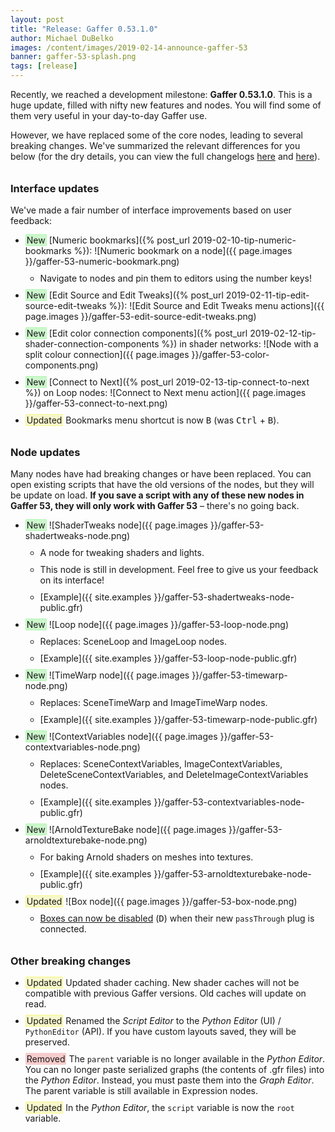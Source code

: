 ```yaml
---
layout: post
title: "Release: Gaffer 0.53.1.0"
author: Michael DuBelko
images: /content/images/2019-02-14-announce-gaffer-53
banner: gaffer-53-splash.png
tags: [release]
---
```


Recently, we reached a development milestone: **Gaffer 0.53.1.0**. This is a huge update, filled with nifty new features and nodes. You will find some of them very useful in your day-to-day Gaffer use.

<style type="text/css">
    span.changelog {
        border: 1px solid;
        padding: 0 1px; 
        border-radius: 2px;
    }
    span.changelog-new {
        background-color: #ccf7cc;
        border-color: #b4f7b4;
    }
    span.changelog-updated {
        background-color: #f7f7cc;
        border-color: #f7f784;
    }
    span.changelog-removed {
        background-color: #f7cccc;
        border-color: #f7cccc;
    }
    span.changelog-deleted {
        border: none;
        border-bottom: 1px dotted red;
    }
    li {
        margin-bottom: 10px;
    }
    li > ul li:first-child {
        margin-top: 10px;
    }
    h3 {
        margin-top: 2em;
    }
</style>

However, we have replaced some of the core nodes, leading to several breaking changes. We've summarized the relevant differences for you below (for the dry details, you can view the full changelogs [here](https://github.com/GafferHQ/gaffer/releases/tag/0.53.0.0) and [here](https://github.com/GafferHQ/gaffer/releases/tag/0.53.1.0)).

<!-- Interface Updates -->

### Interface updates ###
We've made a fair number of interface improvements based on user feedback:

- <span class="changelog changelog-new">New</span> [Numeric bookmarks]({% post_url 2019-02-10-tip-numeric-bookmarks %}): ![Numeric bookmark on a node]({{ page.images }}/gaffer-53-numeric-bookmark.png)
    - Navigate to nodes and pin them to editors using the number keys!
- <span class="changelog changelog-new">New</span> [Edit Source and Edit Tweaks]({% post_url 2019-02-11-tip-edit-source-edit-tweaks %}): ![Edit Source and Edit Tweaks menu actions]({{ page.images }}/gaffer-53-edit-source-edit-tweaks.png)
- <span class="changelog changelog-new">New</span> [Edit color connection components]({% post_url 2019-02-12-tip-shader-connection-components %}) in shader networks: ![Node with a split colour connection]({{ page.images }}/gaffer-53-color-components.png)
- <span class="changelog changelog-new">New</span> [Connect to Next]({% post_url 2019-02-13-tip-connect-to-next %}) on Loop nodes: ![Connect to Next menu action]({{ page.images }}/gaffer-53-connect-to-next.png)
- <span class="changelog changelog-updated">Updated</span> Bookmarks menu shortcut is now <kbd>B</kbd> (was <kbd>Ctrl</kbd> + <kbd>B</kbd>).

<!-- Node Updates -->

### Node updates ###
Many nodes have had breaking changes or have been replaced. You can open existing scripts that have the old versions of the nodes, but they will be update on load. **If you save a script with any of these new nodes in Gaffer 53, they will only work with Gaffer 53** &ndash; there's no going back.

- <span class="changelog changelog-new">New</span> ![ShaderTweaks node]({{ page.images }}/gaffer-53-shadertweaks-node.png)
    - A node for tweaking shaders and lights.
    - This node is still in development. Feel free to give us your feedback on its interface!
    - [Example]({{ site.examples }}/gaffer-53-shadertweaks-node-public.gfr)
- <span class="changelog changelog-new">New</span> ![Loop node]({{ page.images }}/gaffer-53-loop-node.png)
    - Replaces: SceneLoop and ImageLoop nodes.
    - [Example]({{ site.examples }}/gaffer-53-loop-node-public.gfr)
- <span class="changelog changelog-new">New</span> ![TimeWarp node]({{ page.images }}/gaffer-53-timewarp-node.png)
    - Replaces: SceneTimeWarp and ImageTimeWarp nodes.
    - [Example]({{ site.examples }}/gaffer-53-timewarp-node-public.gfr)
- <span class="changelog changelog-new">New</span> ![ContextVariables node]({{ page.images }}/gaffer-53-contextvariables-node.png)
    - Replaces: SceneContextVariables, ImageContextVariables, DeleteSceneContextVariables, and DeleteImageContextVariables nodes.
    - [Example]({{ site.examples }}/gaffer-53-contextvariables-node-public.gfr)
- <span class="changelog changelog-new">New</span> ![ArnoldTextureBake node]({{ page.images }}/gaffer-53-arnoldtexturebake-node.png)
    - For baking Arnold shaders on meshes into textures.
    - [Example]({{ site.examples }}/gaffer-53-arnoldtexturebake-node-public.gfr)
- <span class="changelog changelog-updated">Updated</span> ![Box node]({{ page.images }}/gaffer-53-box-node.png)
    - [Boxes can now be disabled](http://gafferhq.org/documentation/0.53.0.0/WorkingWithTheNodeGraph/Box/index.html#setting-up-a-box-for-pass-through) (<kbd>D</kbd>) when their new `passThrough` plug is connected.

<!-- Breaking Changes -->

### Other breaking changes ###

- <span class="changelog changelog-updated">Updated</span> Updated shader caching. New shader caches will not be compatible with previous Gaffer versions. Old caches will update on read.
- <span class="changelog changelog-updated">Updated</span> Renamed the _Script Editor_ to the _Python Editor_ (UI) / `PythonEditor` (API). If you have custom layouts saved, they will be preserved.
- <span class="changelog changelog-removed">Removed</span> The `parent` variable is no longer available in the _Python Editor_. You can no longer paste serialized graphs (the contents of .gfr files) into the _Python Editor_. Instead, you must paste them into the _Graph Editor_. The parent variable is still available in Expression nodes.
- <span class="changelog changelog-updated">Updated</span> In the _Python Editor_, the `script` variable is now the `root` variable.
